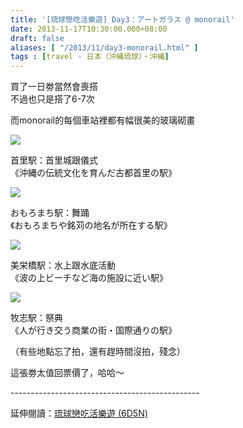 ```yaml
---
title: '[琉球戀吃活樂遊] Day3：アートガラス @ monorail'
date: 2013-11-17T10:30:00.000+08:00
draft: false
aliases: [ "/2013/11/day3-monorail.html" ]
tags : [travel - 日本（沖縄琉球）・沖縄]
---
```


買了一日劵當然會喪搭  
不過也只是搭了6-7次  
  
而monorail的每個車站裡都有幅很美的玻璃砌畫  

[![](https://3.bp.blogspot.com/-aO-QtPNKkv8/XCdgOCqawpI/AAAAAAAACn8/JuO_HnfjlewG2CqlQSgSxZFNKsq3WGvmACLcBGAs/s640/11.jpg)](https://3.bp.blogspot.com/-aO-QtPNKkv8/XCdgOCqawpI/AAAAAAAACn8/JuO_HnfjlewG2CqlQSgSxZFNKsq3WGvmACLcBGAs/s1600/11.jpg)

首里駅：首里城跟儀式  
《沖縄の伝統文化を育んだ古都首里の駅》  

[![](https://1.bp.blogspot.com/-vY3-AY3lvdg/XCdgTlGGCDI/AAAAAAAACoE/cEL-Iti7o0MxtY-_RbPeYc4kahOWBLbGQCLcBGAs/s640/12.jpg)](https://1.bp.blogspot.com/-vY3-AY3lvdg/XCdgTlGGCDI/AAAAAAAACoE/cEL-Iti7o0MxtY-_RbPeYc4kahOWBLbGQCLcBGAs/s1600/12.jpg)

おもろまち駅：舞踊  
《おもろまちや銘苅の地名が所在する駅》  

[![](https://1.bp.blogspot.com/-wLI3FdPO4LA/XCdgZbNxYHI/AAAAAAAACoI/kKLqTM47RAcCXFQRz87M0FPOdKyDcy9ewCLcBGAs/s640/13.jpg)](https://1.bp.blogspot.com/-wLI3FdPO4LA/XCdgZbNxYHI/AAAAAAAACoI/kKLqTM47RAcCXFQRz87M0FPOdKyDcy9ewCLcBGAs/s1600/13.jpg)

美栄橋駅：水上跟水底活動  
《波の上ビーチなど海の施設に近い駅》  

[![](https://3.bp.blogspot.com/-CedotyKraDc/XCdgfjPCu1I/AAAAAAAACoQ/XcfEYEayeMoBjkWvQ5XBUsUqIZoXYPv3gCLcBGAs/s640/14.jpg)](https://3.bp.blogspot.com/-CedotyKraDc/XCdgfjPCu1I/AAAAAAAACoQ/XcfEYEayeMoBjkWvQ5XBUsUqIZoXYPv3gCLcBGAs/s1600/14.jpg)

牧志駅：祭典  
《人が行き交う商業の街・国際通りの駅》  
  
（有些地點忘了拍，還有趕時間沒拍，殘念）  
  
這張劵太值回票價了，哈哈～  
  
\-----------------------------------------------  
  
延伸閱讀：[琉球戀吃活樂遊 (6D5N)](http://www.hidie.net/2013/11/6d5n_23.html)
